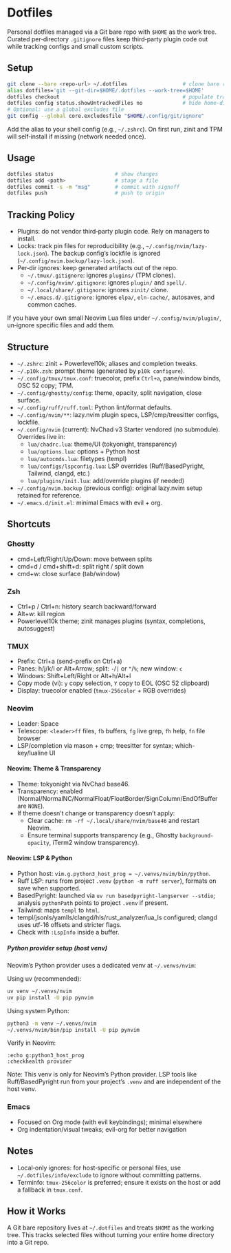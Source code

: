 # Dotfiles

Personal dotfiles managed via a Git bare repo with `$HOME` as the work tree. Curated per‑directory `.gitignore` files keep third‑party plugin code out while tracking configs and small custom scripts.

## Setup

```bash
git clone --bare <repo-url> ~/.dotfiles                  # clone bare repo
alias dotfiles='git --git-dir=$HOME/.dotfiles --work-tree=$HOME'
dotfiles checkout                                        # populate tracked files into $HOME
dotfiles config status.showUntrackedFiles no             # hide home-directory noise
# Optional: use a global excludes file
git config --global core.excludesfile "$HOME/.config/git/ignore"
```

Add the alias to your shell config (e.g., `~/.zshrc`). On first run, zinit and TPM will self‑install if missing (network needed once).

## Usage

```bash
dotfiles status                    # show changes
dotfiles add <path>                # stage a file
dotfiles commit -s -m "msg"        # commit with signoff
dotfiles push                      # push to origin
```

## Tracking Policy

- Plugins: do not vendor third‑party plugin code. Rely on managers to install.
- Locks: track pin files for reproducibility (e.g., `~/.config/nvim/lazy-lock.json`). The backup config’s lockfile is ignored (`~/.config/nvim.backup/lazy-lock.json`).
- Per‑dir ignores: keep generated artifacts out of the repo.
  - `~/.tmux/.gitignore`: ignores `plugins/` (TPM clones).
  - `~/.config/nvim/.gitignore`: ignores `plugin/` and `spell/`.
  - `~/.local/share/.gitignore`: ignores `zinit/` clone.
  - `~/.emacs.d/.gitignore`: ignores `elpa/`, `eln-cache/`, autosaves, and common caches.

If you have your own small Neovim Lua files under `~/.config/nvim/plugin/`, un‑ignore specific files and add them.

## Structure

- `~/.zshrc`: zinit + Powerlevel10k; aliases and completion tweaks.
- `~/.p10k.zsh`: prompt theme (generated by `p10k configure`).
- `~/.config/tmux/tmux.conf`: truecolor, prefix `Ctrl+a`, pane/window binds, OSC 52 copy; TPM.
- `~/.config/ghostty/config`: theme, opacity, split navigation, close surface.
- `~/.config/ruff/ruff.toml`: Python lint/format defaults.
- `~/.config/nvim/**`: lazy.nvim plugin specs, LSP/cmp/treesitter configs, lockfile.
- `~/.config/nvim` (current): NvChad v3 Starter vendored (no submodule). Overrides live in:
  - `lua/chadrc.lua`: theme/UI (tokyonight, transparency)
  - `lua/options.lua`: options + Python host
  - `lua/autocmds.lua`: filetypes (templ)
  - `lua/configs/lspconfig.lua`: LSP overrides (Ruff/BasedPyright, Tailwind, clangd, etc.)
  - `lua/plugins/init.lua`: add/override plugins (if needed)
- `~/.config/nvim.backup` (previous config): original lazy.nvim setup retained for reference.
- `~/.emacs.d/init.el`: minimal Emacs with evil + org.

## Shortcuts

### Ghostty
- cmd+Left/Right/Up/Down: move between splits
- cmd+d / cmd+shift+d: split right / split down
- cmd+w: close surface (tab/window)

### Zsh
- Ctrl+p / Ctrl+n: history search backward/forward
- Alt+w: kill region
- Powerlevel10k theme; zinit manages plugins (syntax, completions, autosuggest)

### TMUX
- Prefix: Ctrl+a (send-prefix on Ctrl+a)
- Panes: h/j/k/l or Alt+Arrow; split: `-`/`|` or `"`/`%`; new window: `c`
- Windows: Shift+Left/Right or Alt+h/Alt+l
- Copy mode (vi): `y` copy selection, `Y` copy to EOL (OSC 52 clipboard)
- Display: truecolor enabled (`tmux-256color` + RGB overrides)

### Neovim
- Leader: Space
- Telescope: `<leader>ff` files, `fb` buffers, `fg` live grep, `fh` help, `fn` file browser
- LSP/completion via mason + cmp; treesitter for syntax; which-key/lualine UI

#### Neovim: Theme & Transparency
- Theme: tokyonight via NvChad base46.
- Transparency: enabled (Normal/NormalNC/NormalFloat/FloatBorder/SignColumn/EndOfBuffer are `NONE`).
- If theme doesn’t change or transparency doesn’t apply:
  - Clear cache: `rm -rf ~/.local/share/nvim/base46` and restart Neovim.
  - Ensure terminal supports transparency (e.g., Ghostty `background-opacity`, iTerm2 window transparency).

#### Neovim: LSP & Python
- Python host: `vim.g.python3_host_prog = ~/.venvs/nvim/bin/python`.
- Ruff LSP: runs from project `.venv` (`python -m ruff server`), formats on save when supported.
- BasedPyright: launched via `uv run basedpyright-langserver --stdio`; analysis `pythonPath` points to project `.venv` if present.
- Tailwind: maps `templ` to `html`.
- templ/jsonls/yamlls/clangd/hls/rust_analyzer/lua_ls configured; clangd uses utf-16 offsets and stricter flags.
- Check with `:LspInfo` inside a buffer.

##### Python provider setup (host venv)
Neovim’s Python provider uses a dedicated venv at `~/.venvs/nvim`:

Using uv (recommended):

```bash
uv venv ~/.venvs/nvim
uv pip install -U pip pynvim
```

Using system Python:

```bash
python3 -m venv ~/.venvs/nvim
~/.venvs/nvim/bin/pip install -U pip pynvim
```

Verify in Neovim:

```vim
:echo g:python3_host_prog
:checkhealth provider
```

Note: This venv is only for Neovim’s Python provider. LSP tools like Ruff/BasedPyright run from your project’s `.venv` and are independent of the host venv.

### Emacs
- Focused on Org mode (with evil keybindings); minimal elsewhere
- Org indentation/visual tweaks; evil-org for better navigation

## Notes

- Local‑only ignores: for host‑specific or personal files, use `~/.dotfiles/info/exclude` to ignore without committing patterns.
- Terminfo: `tmux-256color` is preferred; ensure it exists on the host or add a fallback in `tmux.conf`.

## How it Works

A Git bare repository lives at `~/.dotfiles` and treats `$HOME` as the working tree. This tracks selected files without turning your entire home directory into a Git repo.
